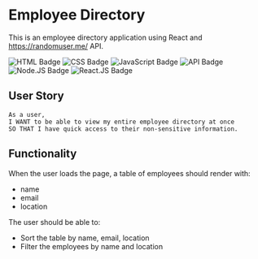 # Employee Directory
This is an employee directory application using React and https://randomuser.me/ API.

![HTML Badge](https://img.shields.io/badge/-HTML-323795) ![CSS Badge](https://img.shields.io/badge/-CSS-01A990) ![JavaScript Badge](https://img.shields.io/badge/-JavaScript-539436) ![API Badge](https://img.shields.io/badge/-API-F58021) ![Node.JS Badge](https://img.shields.io/badge/-Node.JS-CF1848) ![React.JS Badge](https://img.shields.io/badge/-React.js-yellow)
 
## User Story
```
As a user, 
I WANT to be able to view my entire employee directory at once 
SO THAT I have quick access to their non-sensitive information.
```

## Functionality

When the user loads the page, a table of employees should render with: 
* name
* email
* location

The user should be able to:
* Sort the table by name, email, location
* Filter the employees by name and location
